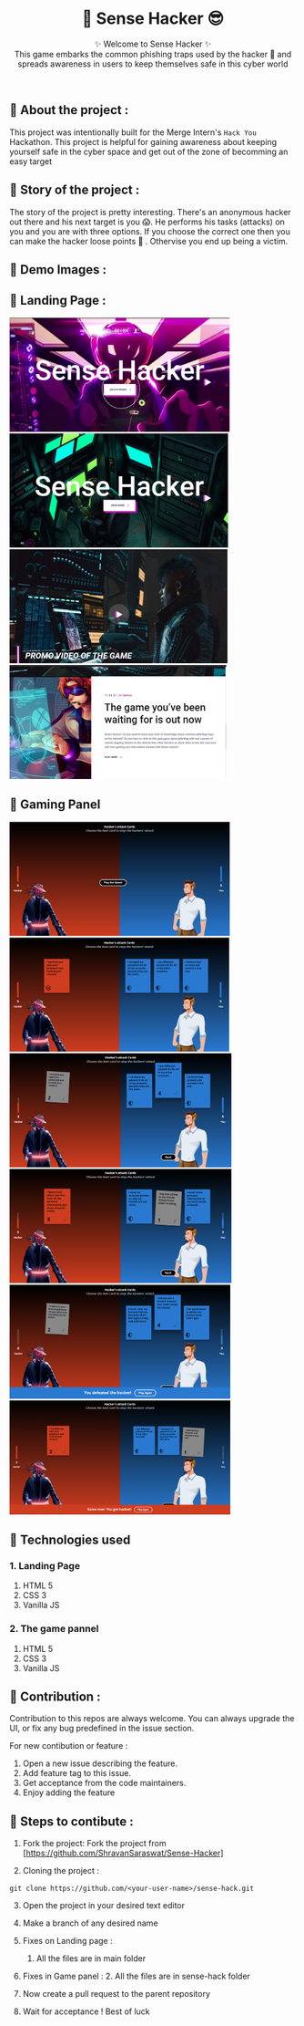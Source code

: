 <h1 align="center">
    👹 Sense Hacker 😎
</h1>

<p align="center">
    ✨ Welcome to Sense Hacker ✨ <br />
    This game embarks the common phishing traps used by the hacker 👹 and spreads awareness in users  to keep themselves safe in this cyber world
</p>
<br />


## 📌 About the project :

This project was intentionally built for the Merge Intern's `Hack You` Hackathon. This project is helpful for gaining awareness about keeping yourself safe in the cyber space and get out of the zone of becomming an easy target

## 📌 Story of the project :

The story of the project is pretty interesting. There's an anonymous hacker out there and his next target is you 😱. He performs his tasks (attacks) on you and you are with three options. If you choose the correct one then you can make the hacker loose points 🙌 . Othervise you end up being a victim.

## 📌 Demo Images :

## 🚩 Landing Page :

<div class="row">
  <div class="column">
    <img src="/assets/img/documentation/1.png" height="200px">
  </div>
  <div class="column">
    <img src="/assets/img/documentation/2.png" height="200px" >
  </div>
</div>
<div class="row">
  <div class="column">
    <img src="/assets/img/documentation/3.png" height="200px">
  </div>
  <div class="column">
    <img src="/assets/img/documentation/4.png" height="200px">
  </div>
</div>

## 🚩 Gaming Panel

<div class="row">
  <div class="column">
    <img src="/assets/img/documentation/dashboard.png" height="200px">
  </div>
  <div class="column">
    <img src="/assets/img/documentation/question.png" height="200px" >
  </div>
</div>
<div class="row">
  <div class="column">
    <img src="/assets/img/documentation/userCorrect.png" height="200px">
  </div>
  <div class="column">
    <img src="/assets/img/documentation/userWrong.png" height="200px">
  </div>
</div>
<div class="row">
  <div class="column">
    <img src="/assets/img/documentation/userWins.png" height="200px">
  </div>
  <div class="column">
    <img src="/assets/img/documentation/hackerWins.png" height="200px">
  </div>
</div>


## 📌 Technologies used

### 1. Landing Page

1. HTML 5
2. CSS 3
3. Vanilla JS

### 2. The game pannel

1. HTML 5
2. CSS 3
3. Vanilla JS

## 📌 Contribution :

Contribution to this repos are always welcome. You can always upgrade the UI, or fix any bug predefined in the issue section.

For new contibution or feature :

1. Open a new issue describing the feature.
2. Add feature tag to this issue.
3. Get acceptance from the code maintainers.
4. Enjoy adding the feature

## 📌 Steps to contibute :

1. Fork the project:
   Fork the project from [https://github.com/ShravanSaraswat/Sense-Hacker]

2. Cloning the project :

```git
git clone https://github.com/<your-user-name>/sense-hack.git
```

3. Open the project in your desired text editor

4. Make a branch of any desired name

5. Fixes on Landing page :

   1. All the files are in main folder

6. Fixes in Game panel : 2. All the files are in sense-hack folder

7. Now create a pull request to the parent repository

8. Wait for acceptance ! Best of luck

